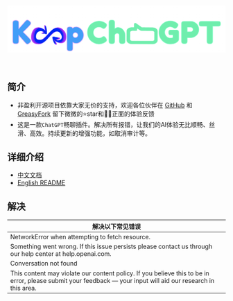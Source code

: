 <br><br>

<center><p align="center"><img src="./assets/KeepChatGPT.png" width="750"></img></p></center>

<br>

## 简介

- 非盈利开源项目依靠大家无价的支持，欢迎各位伙伴在 [GitHub](https://github.com/xcanwin/KeepChatGPT/) 和 [GreasyFork](https://greasyfork.org/zh-CN/scripts/462804-keepchatgpt) 留下微微的⭐️star和👍🏻正面的体验反馈
- 这是一款```ChatGPT```畅聊插件。解决所有报错，让我们的AI体验无比顺畅、丝滑、高效。持续更新的增强功能，如取消审计等。

## 详细介绍

- [中文文档](https://github.com/xcanwin/KeepChatGPT/blob/main/README_CN.md)
- [English README](https://github.com/xcanwin/KeepChatGPT/blob/main/README_EN.md)

## 解决

| 解决以下常见错误 |
| --- |
| NetworkError when attempting to fetch resource. |
| Something went wrong. If this issue persists please contact us through our help center at help.openai.com. |
| Conversation not found |
| This content may violate our content policy. If you believe this to be in error, please submit your feedback — your input will aid our research in this area. |

